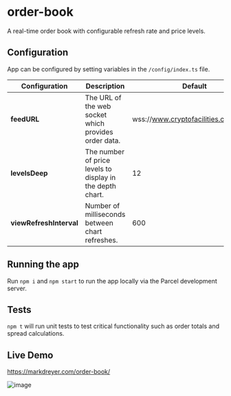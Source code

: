 # order-book
A real-time order book with configurable refresh rate and price levels.

## Configuration

App can be configured by setting variables in the `/config/index.ts` file.

| Configuration           | Description                                               | Default                              |
|-------------------------|-----------------------------------------------------------|--------------------------------------|
| **feedURL**             | The URL of the web socket which provides order data.      | wss://www.cryptofacilities.com/ws/v1 |
| **levelsDeep**          | The number of price levels to display in the depth chart. | 12                                   |
| **viewRefreshInterval** | Number of milliseconds between chart refreshes.           | 600                                  |


## Running the app

Run `npm i` and `npm start` to run the app locally via the Parcel development server.

## Tests

`npm t` will run unit tests to test critical functionality such as order totals and spread calculations.

## Live Demo

https://markdreyer.com/order-book/

![image](https://user-images.githubusercontent.com/4984469/136758641-cb3a433c-854d-4e53-9ba7-10a1192822c6.png)

